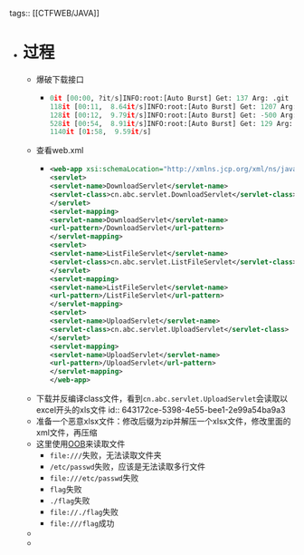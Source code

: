tags:: [[CTFWEB/JAVA]]

- # 过程
	- 爆破下载接口
		- ```python
		  0it [00:00, ?it/s]INFO:root:[Auto Burst] Get: 137 Arg: .git
		  118it [00:11,  8.64it/s]INFO:root:[Auto Burst] Get: 1207 Arg: ../../../../WEB-INF/web.xml
		  128it [00:12,  9.79it/s]INFO:root:[Auto Burst] Get: -500 Arg: ../../../../WEB-INF/classes
		  528it [00:54,  8.91it/s]INFO:root:[Auto Burst] Get: 129 Arg: flag
		  1140it [01:58,  9.59it/s]
		  ```
	- 查看web.xml
		- ```xml
		  <web-app xsi:schemaLocation="http://xmlns.jcp.org/xml/ns/javaee http://xmlns.jcp.org/xml/ns/javaee/web-app_4_0.xsd" version="4.0">
		  <servlet>
		  <servlet-name>DownloadServlet</servlet-name>
		  <servlet-class>cn.abc.servlet.DownloadServlet</servlet-class>
		  </servlet>
		  <servlet-mapping>
		  <servlet-name>DownloadServlet</servlet-name>
		  <url-pattern>/DownloadServlet</url-pattern>
		  </servlet-mapping>
		  <servlet>
		  <servlet-name>ListFileServlet</servlet-name>
		  <servlet-class>cn.abc.servlet.ListFileServlet</servlet-class>
		  </servlet>
		  <servlet-mapping>
		  <servlet-name>ListFileServlet</servlet-name>
		  <url-pattern>/ListFileServlet</url-pattern>
		  </servlet-mapping>
		  <servlet>
		  <servlet-name>UploadServlet</servlet-name>
		  <servlet-class>cn.abc.servlet.UploadServlet</servlet-class>
		  </servlet>
		  <servlet-mapping>
		  <servlet-name>UploadServlet</servlet-name>
		  <url-pattern>/UploadServlet</url-pattern>
		  </servlet-mapping>
		  </web-app>
		  ```
	- 下载并反编译class文件，看到`cn.abc.servlet.UploadServlet`会读取以excel开头的xls文件
	  id:: 643172ce-5398-4e55-bee1-2e99a54ba9a3
	- 准备一个恶意xlsx文件：修改后缀为zip并解压一个xlsx文件，修改里面的xml文件，再压缩
	- 这里使用[OOB](((64301d45-52ef-4288-a4f1-f268848799a7)))来读取文件
		- `file:///`失败，无法读取文件夹
		- `/etc/passwd`失败，应该是无法读取多行文件
		- `file:///etc/passwd`失败
		- `flag`失败
		- `./flag`失败
		- `file://./flag`失败
		- `file:///flag`成功
	-
	-